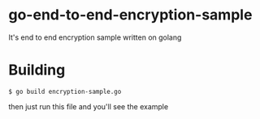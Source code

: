 # go-end-to-end-encryption-sample
It's end to end encryption sample written on golang

# Building

```shell
$ go build encryption-sample.go
```

then just run this file and you'll see the example

